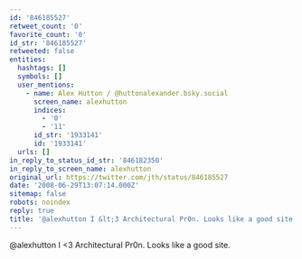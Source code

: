 ```yaml
---
id: '846185527'
retweet_count: '0'
favorite_count: '0'
id_str: '846185527'
retweeted: false
entities:
  hashtags: []
  symbols: []
  user_mentions:
    - name: Alex Hutton / @huttonalexander.bsky.social
      screen_name: alexhutton
      indices:
        - '0'
        - '11'
      id_str: '1933141'
      id: '1933141'
  urls: []
in_reply_to_status_id_str: '846182350'
in_reply_to_screen_name: alexhutton
original_url: https://twitter.com/jth/status/846185527
date: '2008-06-29T13:07:14.000Z'
sitemap: false
robots: noindex
reply: true
title: '@alexhutton I &lt;3 Architectural Pr0n. Looks like a good site.'
---
```


@alexhutton I &lt;3 Architectural Pr0n. Looks like a good site.